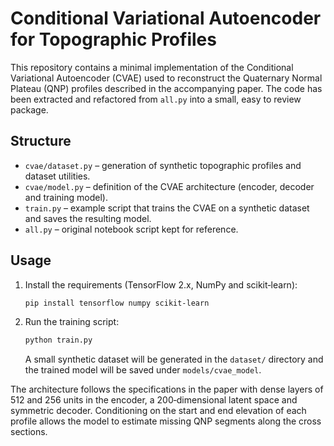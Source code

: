 # Conditional Variational Autoencoder for Topographic Profiles

This repository contains a minimal implementation of the Conditional Variational
Autoencoder (CVAE) used to reconstruct the Quaternary Normal Plateau (QNP)
profiles described in the accompanying paper.  The code has been extracted and
refactored from `all.py` into a small, easy to review package.

## Structure

- `cvae/dataset.py` – generation of synthetic topographic profiles and dataset
  utilities.
- `cvae/model.py` – definition of the CVAE architecture (encoder, decoder and
  training model).
- `train.py` – example script that trains the CVAE on a synthetic dataset and
  saves the resulting model.
- `all.py` – original notebook script kept for reference.

## Usage

1. Install the requirements (TensorFlow 2.x, NumPy and scikit‑learn):
   ```bash
   pip install tensorflow numpy scikit-learn
   ```
2. Run the training script:
   ```bash
   python train.py
   ```
   A small synthetic dataset will be generated in the `dataset/` directory and
the trained model will be saved under `models/cvae_model`.

The architecture follows the specifications in the paper with dense layers of
512 and 256 units in the encoder, a 200‑dimensional latent space and symmetric
decoder.  Conditioning on the start and end elevation of each profile allows the
model to estimate missing QNP segments along the cross sections.
